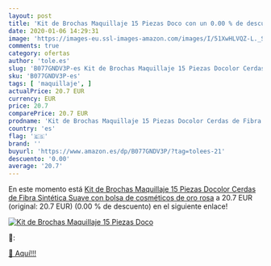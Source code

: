 ```yaml
---
layout: post
title: 'Kit de Brochas Maquillaje 15 Piezas Doco con un 0.00 % de descuento'
date: 2020-01-06 14:29:31
image: 'https://images-eu.ssl-images-amazon.com/images/I/51XwHLVQZ-L._SL400_.jpg'
comments: true
category: ofertas
author: 'tole.es'
slug: 'B077GNDV3P-es Kit de Brochas Maquillaje 15 Piezas Docolor Cerdas de...'
sku: 'B077GNDV3P-es'
tags: [ 'maquillaje', ]
actualPrice: 20.7 EUR
currency: EUR
price: 20.7
comparePrice: 20.7 EUR
prodname: 'Kit de Brochas Maquillaje 15 Piezas Docolor Cerdas de Fibra Sintética Suave con bolsa de cosméticos de oro rosa'
country: 'es'
flag: '🇪🇸'
brand: ''
buyurl: 'https://www.amazon.es/dp/B077GNDV3P/?tag=tolees-21'
descuento: '0.00'
average: '20.7'
---
```


En este momento está [Kit de Brochas Maquillaje 15 Piezas Docolor Cerdas de Fibra Sintética Suave con bolsa de cosméticos de oro rosa](https://www.amazon.es/dp/B077GNDV3P/?tag=tolees-21) a 20.7 EUR (original: 20.7 EUR) (0.00 %  de descuento) en el siguiente enlace!

[![Kit de Brochas Maquillaje 15 Piezas Doco](https://images-eu.ssl-images-amazon.com/images/I/51XwHLVQZ-L._SL400_.jpg)](https://www.amazon.es/dp/B077GNDV3P/?tag=tolees-21)

🔎:


[🛒 Aquí!!!](https://www.amazon.es/dp/B077GNDV3P/?tag=tolees-21)
